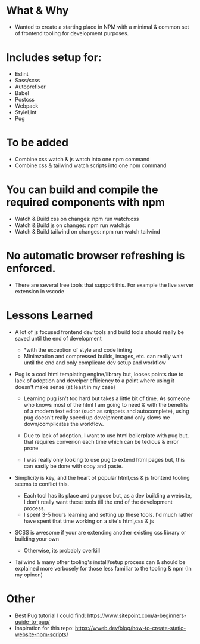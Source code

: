 # What & Why
- Wanted to create a starting place in NPM with a minimal & common set of frontend tooling for development purposes. 

# Includes setup for:
- Eslint
- Sass/scss
- Autoprefixer
- Babel
- Postcss
- Webpack
- StyleLint
- Pug

# To be added
- Combine css watch & js watch into one npm command
- Combine css & tailwind watch scripts into one npm command

# You can build and compile the required components with npm
- Watch & Build css on changes: npm run watch:css
- Watch & Build js on changes: npm run watch:js
- Watch & Build tailwind on changes: npm run watch:tailwind

# No automatic browser refreshing is enforced.
- There are several free tools that support this. For example the live server extension in vscode

# Lessons Learned
- A lot of js focused frontend dev tools and build tools should really be saved until the end of development
    - *with the exception of style and code linting
    - Minimzation and compressed builds, images, etc. can really wait until the end and only complicate dev setup and workflow

- Pug is a cool html templating engine/library but, looses points due to lack of adoption and develper efficiency to a point where using it doesn't make sense (at least in my case)
    - Learning pug isn't too hard but takes a little bit of time. As someone who knows most of the html I am going to need & with the benefits of a modern text editor (such as snippets and autocomplete), using pug doesn't really speed up develpment and only slows me down/complicates the workflow.
    - Due to lack of adoption, I want to use html boilerplate with pug but, that requires converion each time which can be tedious & error prone 

    - I was really only looking to use pug to extend html pages but, this can easily be done with copy and paste.

- Simplicity is key, and the heart of popular html,css & js frontend tooling seems to conflict this. 
    - Each tool has its place and purpose but, as a dev building a website, I don't really want these tools till the end of the development process.
    - I spent 3-5 hours learning and setting up these tools. I'd much rather have spent that time working on a site's html,css & js

- SCSS is awesome if your are extending another existing css library or building your own
    - Otherwise, its probably overkill

- Tailwind & many other tooling's install/setup process can & should be explained more verbosely for those less familiar to the tooling & npm (In my opinon)


# Other
- Best Pug tutorial I could find: https://www.sitepoint.com/a-beginners-guide-to-pug/
- Inspiration for this repo: https://wweb.dev/blog/how-to-create-static-website-npm-scripts/
